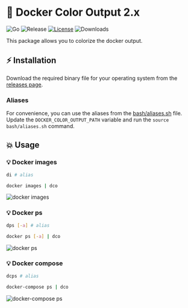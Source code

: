# 🐳 Docker Color Output 2.x

![Go][1] ![Release][2] [![License][3]][4] ![Downloads][5]

This package allows you to colorize the docker output.

## ⚡️ Installation

Download the required binary file for your operating system from the [releases page](../../releases/latest).

### Aliases

For convenience, you can use the aliases from the [bash/aliases.sh](bash/aliases.sh) file. Update
the `DOCKER_COLOR_OUTPUT_PATH` variable and run the `source bash/aliases.sh` command.

## 💥 Usage

### 💡 Docker images

```bash
di # alias
```

```bash
docker images | dco
```

![docker images](https://user-images.githubusercontent.com/5787193/93581956-7ae7f580-f9aa-11ea-8f81-d6922e1ca892.png)

### 💡 Docker ps

```bash
dps [-a] # alias
```

```bash
docker ps [-a] | dco
```

![docker ps](https://user-images.githubusercontent.com/5787193/93581144-69521e00-f9a9-11ea-86bb-c23d7879c689.png)

### 💡 Docker compose

```bash
dcps # alias
```

```bash
docker-compose ps | dco
```

![docker-compose ps](https://user-images.githubusercontent.com/5787193/93630916-7267dd00-f9f3-11ea-9521-e69152fa86f1.png)

[1]: https://img.shields.io/github/go-mod/go-version/devemio/docker-color-output
[2]: https://img.shields.io/github/v/release/devemio/docker-color-output
[3]: https://img.shields.io/badge/License-MIT-brightgreen.svg
[4]: https://opensource.org/licenses/MIT
[5]: https://img.shields.io/github/downloads/devemio/docker-color-output/total